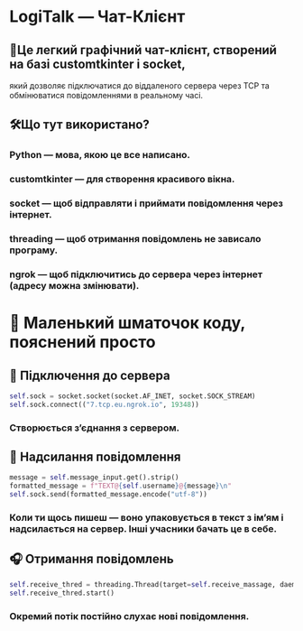 # LogiTalk — Чат-Клієнт

## 📝Це легкий графічний чат-клієнт, створений на базі customtkinter і socket, 
який дозволяє підключатися до віддаленого сервера через TCP та обмінюватися повідомленнями в реальному часі.

## 🛠Що тут використано?
### Python — мова, якою це все написано.

### customtkinter — для створення красивого вікна.

### socket — щоб відправляти і приймати повідомлення через інтернет.

### threading — щоб отримання повідомлень не зависало програму.

### ngrok — щоб підключитись до сервера через інтернет (адресу можна змінювати).


# 🧩 Маленький шматочок коду, пояснений просто
## 🔌 Підключення до сервера

```python
self.sock = socket.socket(socket.AF_INET, socket.SOCK_STREAM)
self.sock.connect(("7.tcp.eu.ngrok.io", 19348))
```
### Створюється з’єднання з сервером.

## 💌 Надсилання повідомлення

```python
message = self.message_input.get().strip()
formatted_message = f"TEXT@{self.username}@{message}\n"
self.sock.send(formatted_message.encode("utf-8"))
```
### Коли ти щось пишеш — воно упаковується в текст з ім’ям і надсилається на сервер. Інші учасники бачать це в себе.

## 🎧 Отримання повідомлень
```python
self.receive_thred = threading.Thread(target=self.receive_massage, daemon=True)
self.receive_thred.start()
```
### Окремий потік постійно слухає нові повідомлення.

